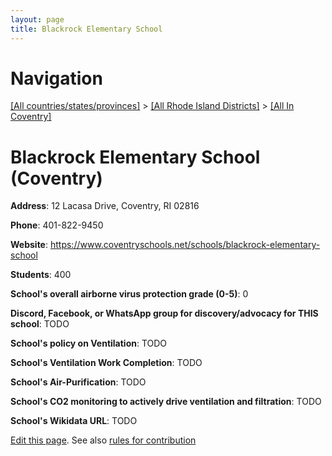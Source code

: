 ```yaml
---
layout: page
title: Blackrock Elementary School
---
```

# Navigation

[[All countries/states/provinces]](../../..) > [[All Rhode Island Districts]](../..) > [[All In Coventry]](..)

# Blackrock Elementary School (Coventry)

**Address**: 12 Lacasa Drive, Coventry, RI 02816

**Phone**: 401-822-9450

**Website**: <https://www.coventryschools.net/schools/blackrock-elementary-school>

**Students**: 400

**School's overall airborne virus protection grade (0-5)**: 0

**Discord, Facebook, or WhatsApp group for discovery/advocacy for THIS school**: TODO

**School's policy on Ventilation**: TODO

**School's Ventilation Work Completion**: TODO

**School's Air-Purification**: TODO

**School's CO2 monitoring to actively drive ventilation and filtration**: TODO

**School's Wikidata URL**: TODO


[Edit this page](https://github.com/ventilate-schools/RI/edit/main/./Coventry/Blackrock_Elementary_School.md). See also [rules for contribution](../../../contribution-rules/)